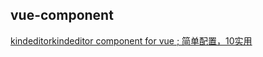 ## vue-component

[kindeditorkindeditor component for vue ; 简单配置，10实用](./vue-kindeditor/readme.md)

